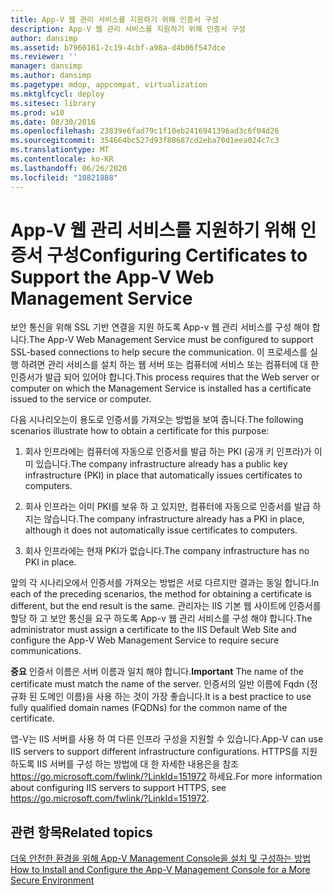 ```yaml
---
title: App-V 웹 관리 서비스를 지원하기 위해 인증서 구성
description: App-V 웹 관리 서비스를 지원하기 위해 인증서 구성
author: dansimp
ms.assetid: b7960161-2c19-4cbf-a98a-d4b06f547dce
ms.reviewer: ''
manager: dansimp
ms.author: dansimp
ms.pagetype: mdop, appcompat, virtualization
ms.mktglfcycl: deploy
ms.sitesec: library
ms.prod: w10
ms.date: 08/30/2016
ms.openlocfilehash: 23839e6fad79c1f10eb2416941396ad3c6f04d26
ms.sourcegitcommit: 354664bc527d93f80687cd2eba70d1eea024c7c3
ms.translationtype: MT
ms.contentlocale: ko-KR
ms.lasthandoff: 06/26/2020
ms.locfileid: "10821888"
---
```

# <span data-ttu-id="d1a0e-103">App-V 웹 관리 서비스를 지원하기 위해 인증서 구성</span><span class="sxs-lookup"><span data-stu-id="d1a0e-103">Configuring Certificates to Support the App-V Web Management Service</span></span>


<span data-ttu-id="d1a0e-104">보안 통신을 위해 SSL 기반 연결을 지원 하도록 App-v 웹 관리 서비스를 구성 해야 합니다.</span><span class="sxs-lookup"><span data-stu-id="d1a0e-104">The App-V Web Management Service must be configured to support SSL-based connections to help secure the communication.</span></span> <span data-ttu-id="d1a0e-105">이 프로세스를 실행 하려면 관리 서비스를 설치 하는 웹 서버 또는 컴퓨터에 서비스 또는 컴퓨터에 대 한 인증서가 발급 되어 있어야 합니다.</span><span class="sxs-lookup"><span data-stu-id="d1a0e-105">This process requires that the Web server or computer on which the Management Service is installed has a certificate issued to the service or computer.</span></span>

<span data-ttu-id="d1a0e-106">다음 시나리오는이 용도로 인증서를 가져오는 방법을 보여 줍니다.</span><span class="sxs-lookup"><span data-stu-id="d1a0e-106">The following scenarios illustrate how to obtain a certificate for this purpose:</span></span>

1.  <span data-ttu-id="d1a0e-107">회사 인프라에는 컴퓨터에 자동으로 인증서를 발급 하는 PKI (공개 키 인프라)가 이미 있습니다.</span><span class="sxs-lookup"><span data-stu-id="d1a0e-107">The company infrastructure already has a public key infrastructure (PKI) in place that automatically issues certificates to computers.</span></span>

2.  <span data-ttu-id="d1a0e-108">회사 인프라는 이미 PKI를 보유 하 고 있지만, 컴퓨터에 자동으로 인증서를 발급 하지는 않습니다.</span><span class="sxs-lookup"><span data-stu-id="d1a0e-108">The company infrastructure already has a PKI in place, although it does not automatically issue certificates to computers.</span></span>

3.  <span data-ttu-id="d1a0e-109">회사 인프라에는 현재 PKI가 없습니다.</span><span class="sxs-lookup"><span data-stu-id="d1a0e-109">The company infrastructure has no PKI in place.</span></span>

<span data-ttu-id="d1a0e-110">앞의 각 시나리오에서 인증서를 가져오는 방법은 서로 다르지만 결과는 동일 합니다.</span><span class="sxs-lookup"><span data-stu-id="d1a0e-110">In each of the preceding scenarios, the method for obtaining a certificate is different, but the end result is the same.</span></span> <span data-ttu-id="d1a0e-111">관리자는 IIS 기본 웹 사이트에 인증서를 할당 하 고 보안 통신을 요구 하도록 App-v 웹 관리 서비스를 구성 해야 합니다.</span><span class="sxs-lookup"><span data-stu-id="d1a0e-111">The administrator must assign a certificate to the IIS Default Web Site and configure the App-V Web Management Service to require secure communications.</span></span>

<span data-ttu-id="d1a0e-112">**중요**  인증서 이름은 서버 이름과 일치 해야 합니다.</span><span class="sxs-lookup"><span data-stu-id="d1a0e-112">**Important** The name of the certificate must match the name of the server.</span></span> <span data-ttu-id="d1a0e-113">인증서의 일반 이름에 Fqdn (정규화 된 도메인 이름)을 사용 하는 것이 가장 좋습니다.</span><span class="sxs-lookup"><span data-stu-id="d1a0e-113">It is a best practice to use fully qualified domain names (FQDNs) for the common name of the certificate.</span></span>

 

<span data-ttu-id="d1a0e-114">앱-V는 IIS 서버를 사용 하 여 다른 인프라 구성을 지원할 수 있습니다.</span><span class="sxs-lookup"><span data-stu-id="d1a0e-114">App-V can use IIS servers to support different infrastructure configurations.</span></span> <span data-ttu-id="d1a0e-115">HTTPS를 지원 하도록 IIS 서버를 구성 하는 방법에 대 한 자세한 내용은을 참조 <https://go.microsoft.com/fwlink/?LinkId=151972> 하세요.</span><span class="sxs-lookup"><span data-stu-id="d1a0e-115">For more information about configuring IIS servers to support HTTPS, see <https://go.microsoft.com/fwlink/?LinkId=151972>.</span></span>

## <span data-ttu-id="d1a0e-116">관련 항목</span><span class="sxs-lookup"><span data-stu-id="d1a0e-116">Related topics</span></span>


[<span data-ttu-id="d1a0e-117">더욱 안전한 환경을 위해 App-V Management Console을 설치 및 구성하는 방법</span><span class="sxs-lookup"><span data-stu-id="d1a0e-117">How to Install and Configure the App-V Management Console for a More Secure Environment</span></span>](how-to-install-and-configure-the-app-v-management-console-for-a-more-secure-environment.md)

 

 





